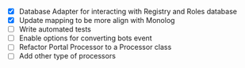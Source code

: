 - [x] Database Adapter for interacting with Registry and Roles database
- [x] Update mapping to be more align with Monolog
- [ ] Write automated tests
- [ ] Enable options for converting bots event
- [ ] Refactor Portal Processor to a Processor class
- [ ] Add other type of processors